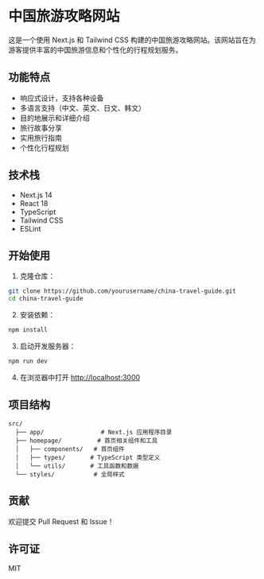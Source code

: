 # 中国旅游攻略网站

这是一个使用 Next.js 和 Tailwind CSS 构建的中国旅游攻略网站。该网站旨在为游客提供丰富的中国旅游信息和个性化的行程规划服务。

## 功能特点

- 响应式设计，支持各种设备
- 多语言支持（中文、英文、日文、韩文）
- 目的地展示和详细介绍
- 旅行故事分享
- 实用旅行指南
- 个性化行程规划

## 技术栈

- Next.js 14
- React 18
- TypeScript
- Tailwind CSS
- ESLint

## 开始使用

1. 克隆仓库：

```bash
git clone https://github.com/yourusername/china-travel-guide.git
cd china-travel-guide
```

2. 安装依赖：

```bash
npm install
```

3. 启动开发服务器：

```bash
npm run dev
```

4. 在浏览器中打开 [http://localhost:3000](http://localhost:3000)

## 项目结构

```
src/
  ├── app/                # Next.js 应用程序目录
  ├── homepage/          # 首页相关组件和工具
  │   ├── components/   # 首页组件
  │   ├── types/       # TypeScript 类型定义
  │   └── utils/       # 工具函数和数据
  └── styles/           # 全局样式
```

## 贡献

欢迎提交 Pull Request 和 Issue！

## 许可证

MIT
